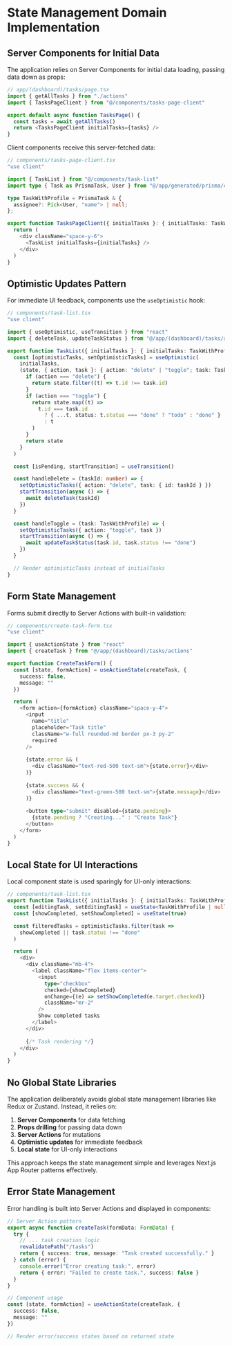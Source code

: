 # State Management Domain Implementation

## Server Components for Initial Data

The application relies on Server Components for initial data loading, passing data down as props:

```typescript
// app/(dashboard)/tasks/page.tsx
import { getAllTasks } from "./actions"
import { TasksPageClient } from "@/components/tasks-page-client"

export default async function TasksPage() {
  const tasks = await getAllTasks()
  return <TasksPageClient initialTasks={tasks} />
}
```

Client components receive this server-fetched data:

```typescript
// components/tasks-page-client.tsx
"use client"

import { TaskList } from "@/components/task-list"
import type { Task as PrismaTask, User } from "@/app/generated/prisma/client"

type TaskWithProfile = PrismaTask & {
  assignee?: Pick<User, "name"> | null;
};

export function TasksPageClient({ initialTasks }: { initialTasks: TaskWithProfile[] }) {
  return (
    <div className="space-y-6">
      <TaskList initialTasks={initialTasks} />
    </div>
  )
}
```

## Optimistic Updates Pattern

For immediate UI feedback, components use the `useOptimistic` hook:

```typescript
// components/task-list.tsx
"use client"

import { useOptimistic, useTransition } from "react"
import { deleteTask, updateTaskStatus } from "@/app/(dashboard)/tasks/actions"

export function TaskList({ initialTasks }: { initialTasks: TaskWithProfile[] }) {
  const [optimisticTasks, setOptimisticTasks] = useOptimistic(
    initialTasks,
    (state, { action, task }: { action: "delete" | "toggle"; task: TaskWithProfile | { id: number } }) => {
      if (action === "delete") {
        return state.filter((t) => t.id !== task.id)
      }
      if (action === "toggle") {
        return state.map((t) => 
          t.id === task.id 
            ? { ...t, status: t.status === "done" ? "todo" : "done" }
            : t
        )
      }
      return state
    }
  )

  const [isPending, startTransition] = useTransition()

  const handleDelete = (taskId: number) => {
    setOptimisticTasks({ action: "delete", task: { id: taskId } })
    startTransition(async () => {
      await deleteTask(taskId)
    })
  }

  const handleToggle = (task: TaskWithProfile) => {
    setOptimisticTasks({ action: "toggle", task })
    startTransition(async () => {
      await updateTaskStatus(task.id, task.status !== "done")
    })
  }

  // Render optimisticTasks instead of initialTasks
}
```

## Form State Management

Forms submit directly to Server Actions with built-in validation:

```typescript
// components/create-task-form.tsx
"use client"

import { useActionState } from "react"
import { createTask } from "@/app/(dashboard)/tasks/actions"

export function CreateTaskForm() {
  const [state, formAction] = useActionState(createTask, { 
    success: false, 
    message: "" 
  })

  return (
    <form action={formAction} className="space-y-4">
      <input
        name="title"
        placeholder="Task title"
        className="w-full rounded-md border px-3 py-2"
        required
      />
      
      {state.error && (
        <div className="text-red-500 text-sm">{state.error}</div>
      )}
      
      {state.success && (
        <div className="text-green-500 text-sm">{state.message}</div>
      )}
      
      <button type="submit" disabled={state.pending}>
        {state.pending ? "Creating..." : "Create Task"}
      </button>
    </form>
  )
}
```

## Local State for UI Interactions

Local component state is used sparingly for UI-only interactions:

```typescript
// components/task-list.tsx
export function TaskList({ initialTasks }: { initialTasks: TaskWithProfile[] }) {
  const [editingTask, setEditingTask] = useState<TaskWithProfile | null>(null)
  const [showCompleted, setShowCompleted] = useState(true)

  const filteredTasks = optimisticTasks.filter(task => 
    showCompleted || task.status !== "done"
  )

  return (
    <div>
      <div className="mb-4">
        <label className="flex items-center">
          <input
            type="checkbox"
            checked={showCompleted}
            onChange={(e) => setShowCompleted(e.target.checked)}
            className="mr-2"
          />
          Show completed tasks
        </label>
      </div>
      
      {/* Task rendering */}
    </div>
  )
}
```

## No Global State Libraries

The application deliberately avoids global state management libraries like Redux or Zustand. Instead, it relies on:

1. **Server Components** for data fetching
2. **Props drilling** for passing data down
3. **Server Actions** for mutations
4. **Optimistic updates** for immediate feedback
5. **Local state** for UI-only interactions

This approach keeps the state management simple and leverages Next.js App Router patterns effectively.

## Error State Management

Error handling is built into Server Actions and displayed in components:

```typescript
// Server Action pattern
export async function createTask(formData: FormData) {
  try {
    // ... task creation logic
    revalidatePath("/tasks")
    return { success: true, message: "Task created successfully." }
  } catch (error) {
    console.error("Error creating task:", error)
    return { error: "Failed to create task.", success: false }
  }
}

// Component usage
const [state, formAction] = useActionState(createTask, { 
  success: false, 
  message: "" 
})

// Render error/success states based on returned state
```